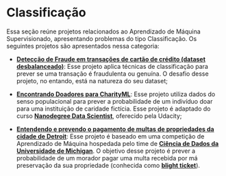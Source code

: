 # **Classificação**

Essa seção reúne projetos relacionados ao Aprendizado de Máquina Supervisionado, apresentando problemas do tipo Classificação. Os seguintes projetos são apresentados nessa categoria:

- **[Detecção de Fraude em transações de cartão de crédito (dataset desbalanceado)](https://github.com/luizhenriqueds/luizhenriqueds.github.io/tree/master/Classification/0.94%20AUC%20with%20imbalanced%20dataset)**: Esse projeto aplica técnicas de classificação para prever se uma transação é fraudulenta ou genuína. O desafio desse projeto, no entando, está na natureza do seu dataset;

- **[Encontrando Doadores para CharityML](https://github.com/luizhenriqueds/luizhenriqueds.github.io/tree/master/Classification/Finding%20Donors%20for%20CharityML)**: Esse projeto utiliza dados do senso populacional para prever a probabilidade de um indivíduo doar para uma instituição de caridade fictícia. Esse projeto é adaptado do curso **[Nanodegree Data Scientist](https://br.udacity.com/course/data-scientist--nd025)**, oferecido pela Udacity;

- **[Entendendo e prevendo o pagamento de multas de propriedades da cidade de Detroit](https://github.com/luizhenriqueds/luizhenriqueds.github.io/tree/master/Classification/Understanding%20and%20Predicting%20Property%20Maintenance%20Fines)**: Esse projeto é baseado em uma competição de Aprendizado de Máquina hospedada pelo time de **[Ciência de Dados da Universidade de Michigan](https://midas.umich.edu/mdst/)**. O objetivo desse projeto é prever a probabilidade de um morador pagar uma multa recebida por má preservação da sua propriedade (conhecida como **[blight ticket](https://www.kaggle.com/c/detroit-blight-ticket-compliance)**).